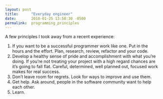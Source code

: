 ```yaml
---
layout: post
title:      "Everyday engineer"
date:       2018-01-25 13:50:30 -0500
permalink:  programming_principles
---
```


A few principles I took away from a recent experience:

1. If you want to be a successful programmer work like one. Put in the hours and the effort. Plan, research, review, refactor and your code.
2. Develop a healthy sense of pride and accomplishment with what you’re doing. If you’re not treating your project with a high regard chances are it’s going to fall flat. Careful, determined, well planned out, focused work makes for real success.
3. Don’t leave room for regrets. Look for ways to improve and use them.
4. Get help. Ask around, people in the software community want to help each other.
5.  Learn.
